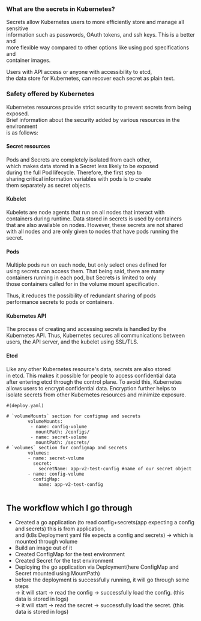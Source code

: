### What are the secrets in Kubernetes?

Secrets allow Kubernetes users to more efficiently store and manage all sensitive <br>
information such as passwords, OAuth tokens, and ssh keys. This is a better and <br>
more flexible way compared to other options like using pod specifications and <br>
container images.

Users with API access or anyone with accessibility to etcd, <br>
the data store for Kubernetes, can recover each secret as plain text.


### Safety offered by Kubernetes

Kubernetes resources provide strict security to prevent secrets from being exposed. <br>
Brief information about the security added by various resources in the environment <br>
is as follows:

#### Secret resources
 
Pods and Secrets are completely isolated from each other, <br>
which makes data stored in a Secret less likely to be exposed <br>
during the full Pod lifecycle. Therefore, the first step to <br>
sharing critical information variables with pods is to create <br>
them separately as secret objects.

#### Kubelet

Kubelets are node agents that run on all nodes that interact with <br>
containers during runtime. Data stored in secrets is used by containers <br>
that are also available on nodes. However, these secrets are not shared <br>
with all nodes and are only given to nodes that have pods running the secret.

#### Pods

Multiple pods run on each node, but only select ones defined for <br>
using secrets can access them. That being said, there are many <br>
containers running in each pod, but Secrets is limited to only <br>
those containers called for in the volume mount specification. 

Thus, it reduces the possibility of redundant sharing of pods <br>
performance secrets to pods or containers.

#### Kubernetes API

The process of creating and accessing secrets is handled by the <br>
Kubernetes API. Thus, Kubernetes secures all communications between <br>
users, the API server, and the kubelet using SSL/TLS.

#### Etcd
 
Like any other Kubernetes resource's data, secrets are also stored <br>
in etcd. This makes it possible for people to access confidential data <br>
after entering etcd through the control plane. To avoid this, Kubernetes <br>
allows users to encrypt confidential data. Encryption further helps to <br>
isolate secrets from other Kubernetes resources and minimize exposure.




```
#(deploy.yaml)

# `volumeMounts` section for configmap and secrets
        volumeMounts:
         - name: config-volume
           mountPath: /configs/
         - name: secret-volume
           mountPath: /secrets/
# `volumes` section for configmap and secrets
        volumes:
        - name: secret-volume
          secret:
            secretName: app-v2-test-config #name of our secret object
        - name: config-volume
          configMap:
            name: app-v2-test-config  
    
```

## The workflow which I go through

- Created a go application (to read config+secrets(app expecting a config and secrets) this is from application,<br> 
  and (k8s Deployment yaml file expects a config and secrets) -> which is mounted through volume
- Build an image out of it
- Created ConfigMap for the test environment
- Created Secret for the test environment
- Deploying the go application via Deployment(here ConfigMap and Secret mounted using MountPath)
- before the deployment is successfully running, it will go through some steps <br>
   -> it will start -> read the config -> successfully load the config. (this data is stored in logs) <br>
   -> it will start -> read the secret -> successfully load the secret. (this data is stored in logs)




